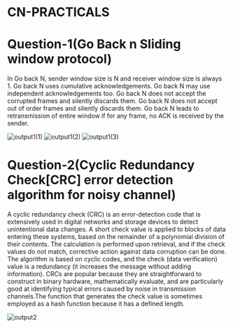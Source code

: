 # CN-PRACTICALS
# Question-1(Go Back n Sliding window protocol)
In Go back N, sender window size is N and receiver window size is always 1.
Go back N uses cumulative acknowledgements.
Go back N may use independent acknowledgements too.
Go back N does not accept the corrupted frames and silently discards them.
Go back N does not accept out of order frames and silently discards them.
Go back N leads to retransmission of entire window if for any frame, no ACK is received by the sender.

![output1(1)](https://user-images.githubusercontent.com/77627369/145757497-b5d321c4-6146-4d52-8762-fbbd697b9b23.png)
![output1(2)](https://user-images.githubusercontent.com/77627369/145757504-0b78b980-32dc-45f5-b85b-24f8da15c5e3.png)
![output1(3)](https://user-images.githubusercontent.com/77627369/145757510-bef4462b-4060-4154-882e-f2a8dd960288.png)
# Question-2(Cyclic Redundancy Check[CRC] error detection algorithm for noisy channel)
A cyclic redundancy check (CRC) is an error-detection code that is extensively used in digital networks and storage devices to detect unintentional data changes. A short check value is applied to blocks of data entering these systems, based on the remainder of a polynomial division of their contents.
The calculation is performed upon retrieval, and if the check values do not match, corrective action against data corruption can be done.
The algorithm is based on cyclic codes, and the check (data verification) value is a redundancy (it increases the message without adding information). CRCs are popular because they are straightforward to construct in binary hardware, mathematically evaluate, and are particularly good at identifying typical errors caused by noise in transmission channels.The function that generates the check value is sometimes employed as a hash function because it has a defined length.

![output2](https://user-images.githubusercontent.com/77627369/145757979-a5af3587-b260-42db-8463-43bbd5e2025f.png)
